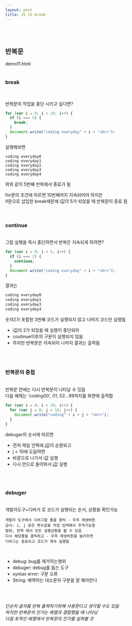```yaml
---
layout: post
title: JS 15 break
---
```


<br><br>

## 반복문

demo11.html
<br><br>

### break

<br>

반복문의 작업을 중단 시키고 싶다면?

```javascript
for (var i = 0; i < 10; i++) {
  if (i === 5) {
    break;
  }
  document.write("coding everyday" + i + "<br>");
}
```

실행해보면

```
coding everyday0
coding everyday1
coding everyday2
coding everyday3
coding everyday4
```

위와 같이 5번째 반복에서 종료가 됨<br>

for문의 조건에 따르면 10번째까지 지속되어야 하지만<br>
if문으로 삽입한 break때문에 i값이 5가 되었을 때 반복문이 종료 됨<br><br>
<br>

### continue

<br>
그럼 실행을 즉시 중단하면서 반복은 지속되게 하려면?

```javascript
for (var i = 0; i < 5; i++) {
  if (i === 2) {
    continue;
  }
  document.write("coding everyday" + i + "<br>");
}
```

결과는

```javascript
coding everyday0
coding everyday1
coding everyday3
coding everyday4
```

숫자2가 포함된 3번째 코드가 실행되지 않고 나머지 코드만 실행됨<br>

- i값이 2가 되었을 때 실행이 중단되어<br>
- coutinue이후의 구문이 실행되지 않음<br>
- 하지만 반복문은 지속되어 나머지 결과는 출력됨

<br><br>

### 반복문의 중첩

<br>
반복문 안에는 다시 반복문이 나타날 수 있음<br>
다음 예제는 'coding00', 01, 02...99까지를 화면에 출력함<br>

```javascript
for (var i = 0; i < 10; i++) {
  for (var j = 0; j < 10; j++) {
    document.write("coding" + i + j + "<br>");
  }
}
```

debuger의 순서에 따르면

- 먼저 제일 안쪽에 j값이 순환되고
- j < 10에 도달하면
- 바깥으로 나가서 i값 실행
- 다시 안으로 들어와서 j값 실행

<br><br>

### debuger

<br>
개발자도구+디버거 로 코드가 실행되는 순서, 상황을 확인가능<br>

```
개발자 도구에서 디버그할 줄을 클릭 - 우측 재생버튼
감시- i, j 같은 변수값을 직접 입력해서 추적가능함
범위, 전역 에서 모든 실행상황을 볼 수 있음
다시 해당줄을 클릭하고 - 우측 재생버튼을 눌러주면
디버그는 종료되고 코드가 계속 실행됨
```

<br>

- debug: bug를 제거하는행위
- debuger: debug를 돕는 도구
- syntax error: 구문 오류
- String: 예약어는 대소문자 구분을 잘 해야한다

<br><br>

_단순히 글자를 반복 출력하기위해 사용한다고 생각할 수도 있음_ <br>
_하지만 반복문의 진가는 배열과 결합했을 때 나타남_<br>
_다음 토픽인 배열에서 반복문의 진가를 살펴볼 것_
